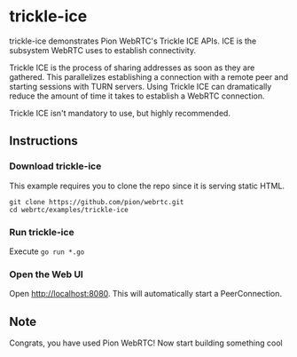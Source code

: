 # trickle-ice
trickle-ice demonstrates Pion WebRTC's Trickle ICE APIs.  ICE is the subsystem WebRTC uses to establish connectivity.

Trickle ICE is the process of sharing addresses as soon as they are gathered. This parallelizes
establishing a connection with a remote peer and starting sessions with TURN servers. Using Trickle ICE
can dramatically reduce the amount of time it takes to establish a WebRTC connection.

Trickle ICE isn't mandatory to use, but highly recommended.

## Instructions

### Download trickle-ice
This example requires you to clone the repo since it is serving static HTML.

```
git clone https://github.com/pion/webrtc.git
cd webrtc/examples/trickle-ice
```

### Run trickle-ice
Execute `go run *.go`

### Open the Web UI
Open [http://localhost:8080](http://localhost:8080). This will automatically start a PeerConnection.

## Note
Congrats, you have used Pion WebRTC! Now start building something cool

